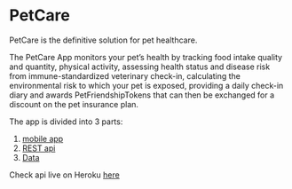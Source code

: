 # PetCare #

PetCare is the definitive solution for pet healthcare.

The PetCare App monitors your pet’s health by tracking food intake quality and quantity, physical activity, assessing health status and disease risk from immune-standardized veterinary check-in, calculating the environmental risk to which your pet is exposed, providing a daily check-in diary and awards PetFriendshipTokens  that can then be exchanged for a discount on the pet insurance plan.

The app is divided into 3 parts:

1. [mobile app](app/README.md)
2. [REST api](api/README.md)
3. [Data](data/README.md)

Check api live on Heroku [here](https://petcare-hackzurich.herokuapp.com/)
